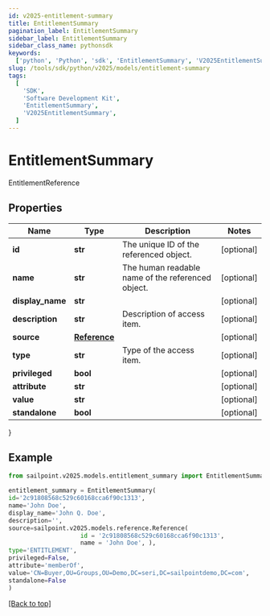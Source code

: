 ```yaml
---
id: v2025-entitlement-summary
title: EntitlementSummary
pagination_label: EntitlementSummary
sidebar_label: EntitlementSummary
sidebar_class_name: pythonsdk
keywords:
  ['python', 'Python', 'sdk', 'EntitlementSummary', 'V2025EntitlementSummary']
slug: /tools/sdk/python/v2025/models/entitlement-summary
tags:
  [
    'SDK',
    'Software Development Kit',
    'EntitlementSummary',
    'V2025EntitlementSummary',
  ]
---
```


# EntitlementSummary

EntitlementReference

## Properties

| Name | Type | Description | Notes |
| --- | --- | --- | --- |
| **id** | **str** | The unique ID of the referenced object. | [optional] |
| **name** | **str** | The human readable name of the referenced object. | [optional] |
| **display_name** | **str** |  | [optional] |
| **description** | **str** | Description of access item. | [optional] |
| **source** | [**Reference**](reference) |  | [optional] |
| **type** | **str** | Type of the access item. | [optional] |
| **privileged** | **bool** |  | [optional] |
| **attribute** | **str** |  | [optional] |
| **value** | **str** |  | [optional] |
| **standalone** | **bool** |  | [optional] |

}

## Example

```python
from sailpoint.v2025.models.entitlement_summary import EntitlementSummary

entitlement_summary = EntitlementSummary(
id='2c91808568c529c60168cca6f90c1313',
name='John Doe',
display_name='John Q. Doe',
description='',
source=sailpoint.v2025.models.reference.Reference(
                    id = '2c91808568c529c60168cca6f90c1313',
                    name = 'John Doe', ),
type='ENTITLEMENT',
privileged=False,
attribute='memberOf',
value='CN=Buyer,OU=Groups,OU=Demo,DC=seri,DC=sailpointdemo,DC=com',
standalone=False
)

```

[[Back to top]](#)
